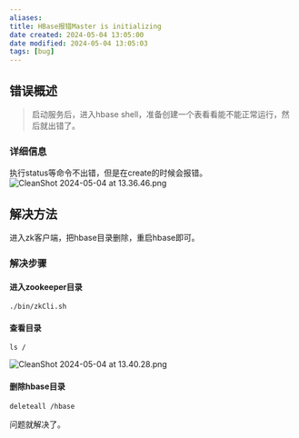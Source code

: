 ```yaml
---
aliases: 
title: HBase报错Master is initializing
date created: 2024-05-04 13:05:00
date modified: 2024-05-04 13:05:03
tags: [bug]
---
```

## 错误概述
>启动服务后，进入hbase shell，准备创建一个表看看能不能正常运行，然后就出错了。

### 详细信息
执行status等命令不出错，但是在create的时候会报错。
![CleanShot 2024-05-04 at 13.36.46.png](https://typora-tes.oss-cn-shanghai.aliyuncs.com/picgo/CleanShot%202024-05-04%20at%2013.36.46.png)

## 解决方法
进入zk客户端，把hbase目录删除，重启hbase即可。

### 解决步骤
#### 进入zookeeper目录
```shell
./bin/zkCli.sh
```
#### 查看目录
```shell
ls /
```
![CleanShot 2024-05-04 at 13.40.28.png](https://typora-tes.oss-cn-shanghai.aliyuncs.com/picgo/CleanShot%202024-05-04%20at%2013.40.28.png)
#### 删除hbase目录
```shell
deleteall /hbase
```

问题就解决了。